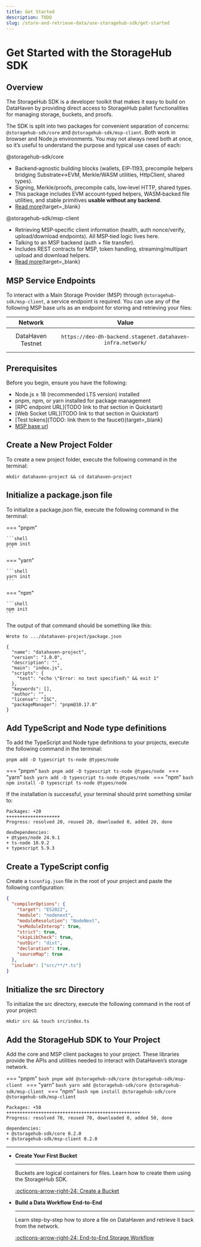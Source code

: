 ```yaml
---
title: Get Started
description: TODO
slug: /store-and-retrieve-data/use-storagehub-sdk/get-started
---
```


# Get Started with the StorageHub SDK

## Overview

The StorageHub SDK is a developer toolkit that makes it easy to build on DataHaven by providing direct access to StorageHub pallet functionalities for managing storage, buckets, and proofs.

The SDK is split into two packages for convenient separation of concerns: `@storagehub-sdk/core` and `@storagehub-sdk/msp-client`. Both work in browser and Node.js environments. You may not always need both at once, so it’s useful to understand the purpose and typical use cases of each:

@storagehub-sdk/core

- Backend‑agnostic building blocks (wallets, EIP‑1193, precompile helpers bridging Substrate↔EVM, Merkle/WASM utilities, HttpClient, shared types).
- Signing, Merkle/proofs, precompile calls, low‑level HTTP, shared types.
- This package includes EVM account‑typed helpers, WASM‑backed file utilities, and stable primitives **usable without any backend**.
- [Read more](https://www.npmjs.com/package/@storagehub-sdk/core){target=_blank}

@storagehub-sdk/msp-client

- Retrieving MSP‑specific client information (health, auth nonce/verify, upload/download endpoints). All MSP‑tied logic lives here.
- Talking to an MSP backend (auth + file transfer).
- Includes REST contracts for MSP, token handling, streaming/multipart upload and download helpers.
- [Read more](https://www.npmjs.com/package/@storagehub-sdk/msp-client){target=_blank}

## MSP Service Endpoints

To interact with a Main Storage Provider (MSP) through `@storagehub-sdk/msp-client`, a service endpoint is required. You can use any of the following MSP base urls as an endpoint for storing and retrieving your files:



 |      Network      |                                   Value                                   |
 |:-----------------:|:-------------------------------------------------------------------------:|
 | DataHaven Testnet | <pre>```https://deo-dh-backend.stagenet.datahaven-infra.network/```</pre> |
                    

## Prerequisites

Before you begin, ensure you have the following:

- Node.js ≥ 18 (recommended LTS version) installed
- pnpm, npm, or yarn installed for package management
- [RPC endpoint URL](TODO link to that section in Quickstart)
- [Web Socket URL](TODO link to that section in Quickstart)
- [Test tokens](TODO: link them to the faucet){target=_blank}
- [MSP base url](TODO)

## Create a New Project Folder

To create a new project folder, execute the following command in the terminal:

```shell
mkdir datahaven-project && cd datahaven-project
```

## Initialize a package.json file

To initialize a package.json file, execute the following command in the terminal:

=== "pnpm"

    ```shell
    pnpm init
    ```

=== "yarn"

    ```shell
    yarn init
    ```

=== "npm"

    ```shell
    npm init
    ```

The output of that command should be something like this:

```text
Wrote to .../datahaven-project/package.json

{
  "name": "datahaven-project",
  "version": "1.0.0",
  "description": "",
  "main": "index.js",
  "scripts": {
    "test": "echo \"Error: no test specified\" && exit 1"
  },
  "keywords": [],
  "author": "",
  "license": "ISC",
  "packageManager": "pnpm@10.17.0"
}
```

## Add TypeScript and Node type definitions

To add the TypeScript and Node type definitions to your projects, execute the following command in the terminal:

```shell
pnpm add -D typescript ts-node @types/node
```

=== "pnpm"
    ```bash
    pnpm add -D typescript ts-node @types/node
    ```
=== "yarn"
    ```bash
    yarn add -D typescript ts-node @types/node
    ```
=== "npm"
    ```bash
    npm install -D typescript ts-node @types/node
    ```

If the installation is successful, your terminal should print something similar to:

```text
Packages: +20
++++++++++++++++++++
Progress: resolved 20, reused 20, downloaded 0, added 20, done

devDependencies:
+ @types/node 24.9.1
+ ts-node 10.9.2
+ typescript 5.9.3
```

## Create a TypeScript config

Create a `tsconfig.json` file in the root of your project and paste the following configuration:

```json
{
  "compilerOptions": {
    "target": "ES2022",
    "module": "nodenext",
    "moduleResolution": "NodeNext",
    "esModuleInterop": true,
    "strict": true,
    "skipLibCheck": true,
    "outDir": "dist",
    "declaration": true,
    "sourceMap": true
  },
  "include": ["src/**/*.ts"]
}
```

## Initialize the src Directory

To initialize the src directory, execute the following command in the root of your project:

```shell
mkdir src && touch src/index.ts
```

## Add the StorageHub SDK to Your Project

Add the core and MSP client packages to your project. These libraries provide the APIs and utilities needed to interact with DataHaven’s storage network.

=== "pnpm"
    ```bash
    pnpm add @storagehub-sdk/core @storagehub-sdk/msp-client
    ```
=== "yarn"
    ```bash
    yarn add @storagehub-sdk/core @storagehub-sdk/msp-client
    ```
=== "npm"
    ```bash
    npm install @storagehub-sdk/core @storagehub-sdk/msp-client
    ```

```text
Packages: +50
++++++++++++++++++++++++++++++++++++++++++++++++++
Progress: resolved 70, reused 70, downloaded 0, added 50, done

dependencies:
+ @storagehub-sdk/core 0.2.0
+ @storagehub-sdk/msp-client 0.2.0
```

---


<div class="grid cards" markdown>

-   __Create Your First Bucket__

    ---

    Buckets are logical containers for files. Learn how to create them using the StorageHub SDK.

    [:octicons-arrow-right-24: Create a Bucket](/store-and-retrieve-data/use-storagehub-sdk/get-started.md)

-   __Build a Data Workflow End-to-End__

    ---

    Learn step-by-step how to store a file on DataHaven and retrieve it back from the network.

    [:octicons-arrow-right-24: End-to-End Storage Workflow](/store-and-retrieve-data/use-storagehub-sdk/end-to-end-storage-workflow.md)

</div>

